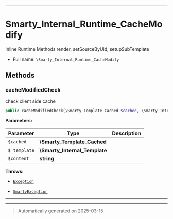 ***

# Smarty_Internal_Runtime_CacheModify

Inline Runtime Methods render, setSourceByUid, setupSubTemplate



* Full name: `\Smarty_Internal_Runtime_CacheModify`




## Methods


### cacheModifiedCheck

check client side cache

```php
public cacheModifiedCheck(\Smarty_Template_Cached $cached, \Smarty_Internal_Template $_template, string $content): mixed
```








**Parameters:**

| Parameter | Type | Description |
|-----------|------|-------------|
| `$cached` | **\Smarty_Template_Cached** |  |
| `$_template` | **\Smarty_Internal_Template** |  |
| `$content` | **string** |  |




**Throws:**

- [`Exception`](./Exception.md)

- [`SmartyException`](./SmartyException.md)



***


***
> Automatically generated on 2025-03-15
